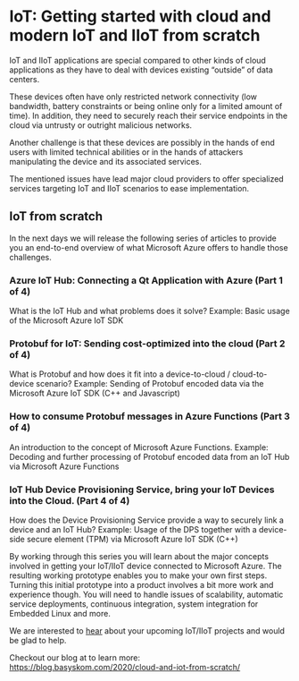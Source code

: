 # IoT: Getting started with cloud and modern IoT and IIoT from scratch

IoT and IIoT applications are special compared to other kinds of cloud applications as they have to deal with devices existing “outside” of data centers.

These devices often have only restricted network connectivity (low bandwidth, battery constraints or being online only for a limited amount of time). In addition, they need to securely reach their service endpoints in the cloud via untrusty or outright malicious networks.

Another challenge is that these devices are possibly in the hands of end users with limited technical abilities or in the hands of attackers manipulating the device and its associated services.

The mentioned issues have lead major cloud providers to offer specialized services targeting IoT and IIoT scenarios to ease implementation.

## IoT from scratch
In the next days we will release the following series of articles to provide you an end-to-end overview of what Microsoft Azure offers to handle those challenges. 

### Azure IoT Hub: Connecting a Qt Application with Azure (Part 1 of 4)
What is the IoT Hub and what problems does it solve?
Example: Basic usage of the Microsoft Azure IoT SDK

### Protobuf for IoT: Sending cost-optimized into the cloud (Part 2 of 4)
What is Protobuf and how does it fit into a device-to-cloud / cloud-to-device scenario?
Example: Sending of Protobuf encoded data via the Microsoft Azure IoT SDK (C++ and Javascript)

### How to consume Protobuf messages in Azure Functions (Part 3 of 4)
An introduction to the concept of Microsoft Azure Functions.
Example: Decoding and further processing of Protobuf encoded data from an IoT Hub via Microsoft Azure Functions

### IoT Hub Device Provisioning Service, bring your IoT Devices into the Cloud. (Part 4 of 4)
How does the Device Provisioning Service provide a way to securely link a device and an IoT Hub?
Example: Usage of the DPS together with a device-side secure element (TPM) via Microsoft Azure IoT SDK (C++)

By working through this series you will learn about the major concepts involved in getting your IoT/IIoT device connected to Microsoft Azure.
The resulting working prototype enables you to make your own first steps. Turning this initial prototype into a product involves a bit more work and experience though. You will need to handle issues of scalability, automatic service deployments, continuous integration, system integration for Embedded Linux and more. 

We are interested to [hear](mailto://sales@basyskom.com) about your upcoming IoT/IIoT projects and would be glad to help. 

Checkout our blog at to learn more: https://blog.basyskom.com/2020/cloud-and-iot-from-scratch/
